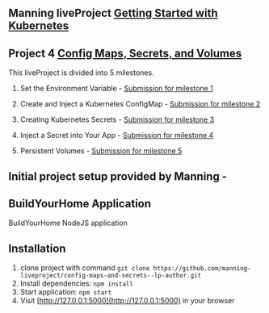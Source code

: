 ## Manning liveProject [Getting Started with Kubernetes](https://www.manning.com/liveprojectseries/getting-started-with-kubernetes-ser)
## Project 4 [Config Maps, Secrets, and Volumes](https://www.manning.com/liveproject/config-maps-secrets-and-volumes)

This liveProject is divided into 5 milestones.

1. Set the Environment Variable - [Submission for milestone 1](https://github.com/plu5g00d/manning-config-maps-secrets-and-volumes-lp/tree/main/milestone_1)

2. Create and Inject a Kubernetes ConfigMap - [Submission for milestone 2](https://github.com/plu5g00d/manning-config-maps-secrets-and-volumes-lp/tree/main/milestone_2)

3. Creating Kubernetes Secrets - [Submission for milestone 3](https://github.com/plu5g00d/manning-config-maps-secrets-and-volumes-lp/tree/main/milestone_3)

4. Inject a Secret into Your App - [Submission for milestone 4](https://github.com/plu5g00d/manning-config-maps-secrets-and-volumes-lp/tree/main/milestone_4)

5. Persistent Volumes - [Submission for milestone 5](https://github.com/plu5g00d/manning-config-maps-secrets-and-volumes-lp/tree/main/milestone_5)

## Initial project setup provided by Manning -
## BuildYourHome Application
BuildYourHome NodeJS application

## Installation

1. clone project with command `git clone https://github.com/manning-liveproject/config-maps-and-secrets--lp-author.git`
2. Install dependencies: `npm install`
3. Start application: `npm start`
5. Visit [http://127.0.0.1:5000](http://127.0.0.1:5000) in your browser
